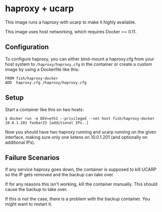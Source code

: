 # haproxy + ucarp
This image runs a haproxy with ucarp to make it highly available.

This image uses host networking, which requires Docker >= 0.11.

## Configuration
To configure haproxy, you can either bind-mount a haproxy.cfg from your
host system to `/haproxy/haproxy.cfg` in the container or create a custom
image by using a Dockerfile like this:

    FROM fish/haproxy-docker
    ADD  haproxy.cfg /haproxy/haproxy.cfg

## Setup
Start a container like this on two hosts:

    $ docker run -e DEV=eth1 --privileged --net host fish/haproxy-docker 10.0.1.201 foobar23 [additional IPs..]

Now you should have two haproxy running and ucarp running on
the given interface, making sure only one listens on 10.0.1.201
(and optionally on additional IPs).

## Failure Scenarios
If any service haproxy goes down, the container is supposed to kill
UCARP so the IP gets removed and the backup can take over.

If for any reasons this isn't working, kill the container manually.
This should cause the backup to take over.

If this is not the case, there is a problem with the backup container.
You might want to restart it.
